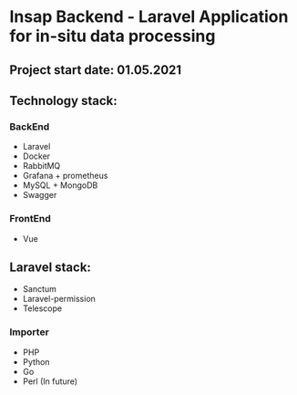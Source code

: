 # Insap Backend - Laravel Application for in-situ data processing
## Project start date: 01.05.2021

## Technology stack:

### BackEnd
- Laravel
- Docker
- RabbitMQ
- Grafana + prometheus
- MySQL + MongoDB
- Swagger

### FrontEnd
- Vue

## Laravel stack:
- Sanctum
- Laravel-permission
- Telescope

### Importer

- PHP
- Python
- Go
- Perl (In future)
